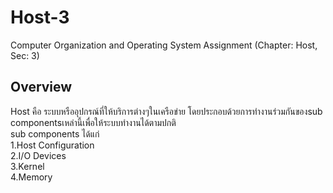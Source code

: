 # Host-3
Computer Organization and Operating System Assignment (Chapter: Host, Sec: 3)

## Overview
Host คือ ระบบหรืออุปกรณ์ที่ให้บริการต่างๆในเครือข่าย โดยประกอบด้วยการทำงานร่วมกันของsub componentsเหล่านี้เพื่อให้ระบบทำงานได้ตามปกติ <br />
sub components ได้แก่<br />
1.Host Configuration<br />
2.I/O Devices<br />
3.Kernel<br />
4.Memory<br />
